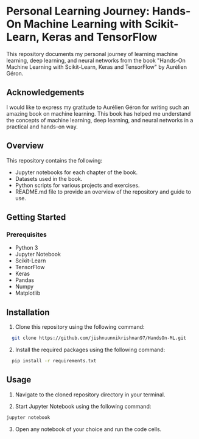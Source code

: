 
# Personal Learning Journey: Hands-On Machine Learning with Scikit-Learn, Keras and TensorFlow

This repository documents my personal journey of learning machine learning, deep learning, and neural networks from the book "Hands-On Machine Learning with Scikit-Learn, Keras and TensorFlow" by Aurélien Géron.


## Acknowledgements
I would like to express my gratitude to Aurélien Géron for writing such an amazing book on machine learning. This book has helped me understand the concepts of machine learning, deep learning, and neural networks in a practical and hands-on way.



## Overview

This repository contains the following:

- Jupyter notebooks for each chapter of the book.
- Datasets used in the book.
- Python scripts for various projects and exercises.
- README.md file to provide an overview of the repository and guide to use.


## Getting Started

### Prerequisites

- Python 3
- Jupyter Notebook
- Scikit-Learn
- TensorFlow
- Keras
- Pandas
- Numpy
- Matplotlib




## Installation

1. Clone this repository using the following command:

```bash
  git clone https://github.com/jishnuunnikrishnan97/HandsOn-ML.git
```

2. Install the required packages using the following command:

```bash
  pip install -r requirements.txt
```

## Usage

1. Navigate to the cloned repository directory in your terminal.

2. Start Jupyter Notebook using the following command:

```python
jupyter notebook
```
3. Open any notebook of your choice and run the code cells.